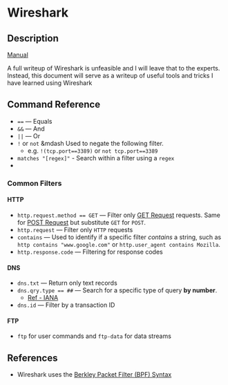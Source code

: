 # Wireshark
## Description
[Manual](https://www.wireshark.org/docs/wsug_html_chunked/)

A full writeup of Wireshark is unfeasible and I will leave that to the experts. Instead, this document will serve as a writeup of useful tools and tricks I have learned using Wireshark

## Command Reference
- `==` &mdash; Equals
- `&&` &mdash; And
- `||` &mdash; Or
 - `!` or `not` &mdash Used to negate the following filter. 
	 - e.g. `!(tcp.port==3389)` or `not tcp.port==3389`
 - `matches "[regex]"` - Search within a filter using a `regex`
 - 
### Common Filters
#### HTTP
- `http.request.method == GET` &mdash; Filter only [GET Request](../../Knowledge%20Base/Concepts/Web/GET%20Request.md) requests. Same for [POST Request](../../Knowledge%20Base/Concepts/Web/POST%20Request.md) but substitute `GET` for `POST`. 
- `http.request` &mdash; Filter only `HTTP` requests
- `contains` &mdash; Used to identify if a specific filter *contains* a string, such as `http contains "www.google.com"` or `http.user_agent contains Mozilla`.
- `http.response.code` &mdash; Filtering for response codes


#### DNS
- `dns.txt` &mdash; Return only text records
- `dns.qry.type == ##` &mdash; Search for a specific type  of query **by number**. 
	- [Ref - IANA](https://www.iana.org/assignments/dns-parameters/dns-parameters.xhtml)
- `dns.id` &mdash; Filter by a transaction ID


#### FTP
- `ftp` for user commands and `ftp-data` for data streams
## References
- Wireshark uses the [Berkley Packet Filter (BPF) Syntax](https://en.wikipedia.org/wiki/Berkeley_Packet_Filter)